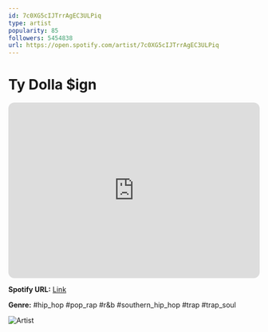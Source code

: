 ```yaml
---
id: 7c0XG5cIJTrrAgEC3ULPiq
type: artist
popularity: 85
followers: 5454838
url: https://open.spotify.com/artist/7c0XG5cIJTrrAgEC3ULPiq
---
```

# Ty Dolla $ign

<iframe style="border-radius:12px" src="https://open.spotify.com/embed/artist/7c0XG5cIJTrrAgEC3ULPiq" width="100%" height="352" frameBorder="0" allowfullscreen="" allow="autoplay; clipboard-write; encrypted-media; fullscreen; picture-in-picture" loading="lazy"></iframe>

**Spotify URL:** [Link](https://open.spotify.com/artist/7c0XG5cIJTrrAgEC3ULPiq)

**Genre:**  #hip_hop #pop_rap #r&b #southern_hip_hop #trap #trap_soul

![Artist](https://i.scdn.co/image/ab6761610000e5eb24b3c0f33bc5e3f6a53f84d7)

